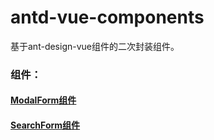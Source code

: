 # antd-vue-components

基于ant-design-vue组件的二次封装组件。

### 组件：

#### [ModalForm组件](src/components/ModalForm/README.md)

#### [SearchForm组件](src/components/SearchForm/README.md)
